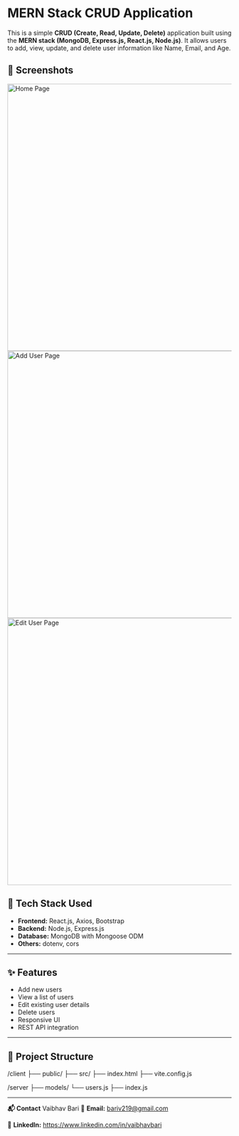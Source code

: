 # MERN Stack CRUD Application

This is a simple **CRUD (Create, Read, Update, Delete)** application built using the **MERN stack (MongoDB, Express.js, React.js, Node.js)**. It allows users to add, view, update, and delete user information like Name, Email, and Age.

## 📸 Screenshots

<img src="screenshots/home.png" alt="Home Page" width="600"/>
<img src="screenshots/add-user.png" alt="Add User Page" width="600"/>
<img src="screenshots/edit-user.png" alt="Edit User Page" width="600"/>

## 🔧 Tech Stack Used

- **Frontend:** React.js, Axios, Bootstrap
- **Backend:** Node.js, Express.js
- **Database:** MongoDB with Mongoose ODM
- **Others:** dotenv, cors

---

## ✨ Features

- Add new users
- View a list of users
- Edit existing user details
- Delete users
- Responsive UI
- REST API integration

---
## 📁 Project Structure
/client
  ├── public/
  ├── src/
  ├── index.html
  ├── vite.config.js

/server
  ├── models/
      └── users.js
  ├── index.js

---

**📬 Contact**
Vaibhav Bari
📧 **Email:** bariv219@gmail.com

🔗 **LinkedIn:** https://www.linkedin.com/in/vaibhavbari
